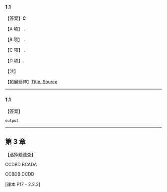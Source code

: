 ### 1.1

【答案】**C**

【A 项】 .

【B 项】 .

【C 项】 .

【D 项】.

【注】

【拓展延伸】[Title, Source](https://www.exaple.com/)

---

### 1.1

【答案】

```
output
```

---

## 第 3 章

【选择题速查】

CCDBD BCADA

CCBDB DCDD


[课本 P17 - 2.2.2]